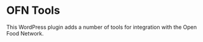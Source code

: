 # OFN Tools

This WordPress plugin adds a number of tools for integration with the Open Food Network.
